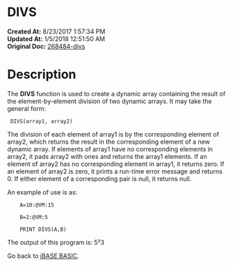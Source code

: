 # DIVS

**Created At:** 8/23/2017 1:57:34 PM  
**Updated At:** 1/5/2018 12:51:50 AM  
**Original Doc:** [268484-divs](https://docs.jbase.com/36868-jbase-basic/268484-divs)  


# Description

The **DIVS** function is used to create a dynamic array containing the result of the element-by-element division of two dynamic arrays. It may take the general form:

```
 DIVS(array1, array2)
```

The division of each element of array1 is by the corresponding element of array2, which returns the result in the corresponding element of a new dynamic array. If elements of array1 have no corresponding elements in array2, it pads array2 with ones and returns the array1 elements. If an element of array2 has no corresponding element in array1, it returns zero. If an element of array2 is zero, it prints a run-time error message and returns 0. If either element of a corresponding pair is null, it returns null.

An example of use is as:

```
    A=10:@VM:15

    B=2:@VM:5

    PRINT DIVS(A,B)
```



The output of this program is: 5²3



Go back to [jBASE BASIC](263498-jbase-basic).


